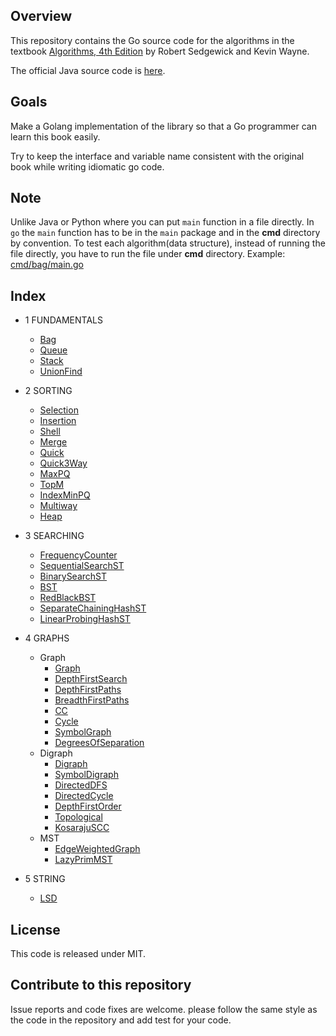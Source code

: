 ## Overview

This repository contains the Go source code for the algorithms in the textbook
<a href = "http://amzn.to/13VNJi7">Algorithms, 4th Edition</a> by Robert Sedgewick and Kevin Wayne.

The official Java source code is <a href="https://github.com/kevin-wayne/algs4">here</a>.

## Goals

Make a Golang implementation of the library so that a Go programmer can learn this book easily.

Try to keep the interface and variable name consistent with the original book while writing idiomatic go code.

## Note

Unlike Java or Python where you can put `main` function in a file directly. In `go` the `main` function has to be in the `main` package and in the **cmd** directory by convention.
To test each algorithm(data structure), instead of running the file directly, you have to run the file under **cmd** directory. Example: [cmd/bag/main.go](cmd/bag/main.go)

## Index

* 1 FUNDAMENTALS

  * [Bag](bag.go)
  * [Queue](queue.go)
  * [Stack](stack.go)
  * [UnionFind](uf.go)

* 2 SORTING

  * [Selection](selection.go)
  * [Insertion](insertion.go)
  * [Shell](shell.go)
  * [Merge](merge.go)
  * [Quick](quick.go)
  * [Quick3Way](quick_3way.go)
  * [MaxPQ](max_pq.go)
  * [TopM](cmd/topm/main.go)
  * [IndexMinPQ](index_min_pq.go)
  * [Multiway](cmd/multiway/main.go)
  * [Heap](heap.go)

* 3 SEARCHING

  * [FrequencyCounter](cmd/frequency-counter/main.go)
  * [SequentialSearchST](sequential_search.go)
  * [BinarySearchST](binary_search_st.go)
  * [BST](bst.go)
  * [RedBlackBST](red_black_bst.go)
  * [SeparateChainingHashST](separate_chaining_hash_st.go)
  * [LinearProbingHashST](linear_probing_hash_st.go)

* 4 GRAPHS
  * Graph
    * [Graph](graph.go)
    * [DepthFirstSearch](depth_first_search.go)
    * [DepthFirstPaths](depth_first_paths.go)
    * [BreadthFirstPaths](breadth_first_paths.go)
    * [CC](cc.go)
    * [Cycle](cycle.go)
    * [SymbolGraph](symbol_graph.go)
    * [DegreesOfSeparation](cmd/degrees-of-separation/main.go)
  * Digraph
    * [Digraph](digraph.go)
    * [SymbolDigraph](symbol_digraph.go)
    * [DirectedDFS](directed_dfs.go)
    * [DirectedCycle](directed_cycle.go)
    * [DepthFirstOrder](depth_first_order.go)
    * [Topological](topological.go)
    * [KosarajuSCC](kosaraju_scc.go)
  * MST
    * [EdgeWeightedGraph](edge_weighted_graph.go)
    * [LazyPrimMST](lazy_prim_mst.go)

* 5 STRING

  * [LSD](lsd.go)

## License

This code is released under MIT.

## Contribute to this repository

Issue reports and code fixes are welcome. please follow the same style as the code in the repository and add test for your code.